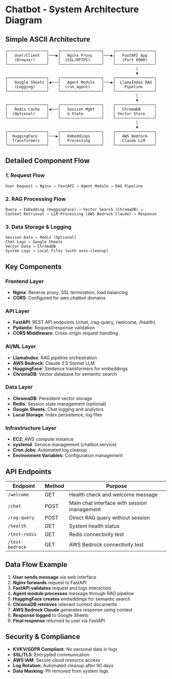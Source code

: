 # Chatbot - System Architecture Diagram

## Simple ASCII Architecture

```
┌─────────────────┐    ┌──────────────────┐    ┌─────────────────┐
│   User/Client   │───▶│   Nginx Proxy    │───▶│   FastAPI App   │
│   (Browser)     │    │  (SSL/HTTPS)     │    │   (Port 8000)   │
└─────────────────┘    └──────────────────┘    └─────────────────┘
                                                         │
                                                         ▼
┌─────────────────┐    ┌──────────────────┐    ┌─────────────────┐
│   Google Sheets │◀───│   Agent Module   │───▶│  LlamaIndex RAG │
│   (Logging)     │    │  (run_agent)     │    │    Pipeline     │
└─────────────────┘    └──────────────────┘    └─────────────────┘
                                                         │
                                                         ▼
┌─────────────────┐    ┌──────────────────┐    ┌─────────────────┐
│   Redis Cache   │◀───│   Session Mgmt   │    │   ChromaDB      │
│  (Optional)     │    │   & State        │    │ Vector Store    │
└─────────────────┘    └──────────────────┘    └─────────────────┘
                                                         │
                                                         ▼
┌─────────────────┐    ┌──────────────────┐    ┌─────────────────┐
│  HuggingFace    │───▶│   Embeddings     │    │   AWS Bedrock   │
│  Transformers   │    │   Processing     │    │   Claude LLM    │
└─────────────────┘    └──────────────────┘    └─────────────────┘
```

## Detailed Component Flow

### 1. Request Flow
```
User Request → Nginx → FastAPI → Agent Module → RAG Pipeline
```

### 2. RAG Processing Flow
```
Query → Embedding (HuggingFace) → Vector Search (ChromaDB) → 
Context Retrieval → LLM Processing (AWS Bedrock Claude) → Response
```

### 3. Data Storage & Logging
```
Session Data → Redis (Optional)
Chat Logs → Google Sheets
Vector Data → ChromaDB
System Logs → Local Files (with auto-cleanup)
```

## Key Components

### Frontend Layer
- **Nginx**: Reverse proxy, SSL termination, load balancing
- **CORS**: Configured for aws.chatbot domains

### API Layer
- **FastAPI**: REST API endpoints (/chat, /rag-query, /welcome, /health)
- **Pydantic**: Request/response validation
- **CORS Middleware**: Cross-origin request handling

### AI/ML Layer
- **LlamaIndex**: RAG pipeline orchestration
- **AWS Bedrock**: Claude 3.5 Sonnet LLM
- **HuggingFace**: Sentence transformers for embeddings
- **ChromaDB**: Vector database for semantic search

### Data Layer
- **ChromaDB**: Persistent vector storage
- **Redis**: Session state management (optional)
- **Google Sheets**: Chat logging and analytics
- **Local Storage**: Index persistence, log files

### Infrastructure Layer
- **EC2**: AWS compute instance
- **systemd**: Service management (chatbot.service)
- **Cron Jobs**: Automated log cleanup
- **Environment Variables**: Configuration management

## API Endpoints

| Endpoint | Method | Purpose |
|----------|--------|---------|
| `/welcome` | GET | Health check and welcome message |
| `/chat` | POST | Main chat interface with session management |
| `/rag-query` | POST | Direct RAG query without session |
| `/health` | GET | System health status |
| `/test-redis` | GET | Redis connectivity test |
| `/test-bedrock` | GET | AWS Bedrock connectivity test |

## Data Flow Example

1. **User sends message** via web interface
2. **Nginx forwards** request to FastAPI
3. **FastAPI validates** request and logs interaction
4. **Agent module processes** message through RAG pipeline
5. **HuggingFace creates** embeddings for semantic search
6. **ChromaDB retrieves** relevant context documents
7. **AWS Bedrock Claude** generates response using context
8. **Response logged** to Google Sheets
9. **Final response** returned to user via FastAPI

## Security & Compliance

- **KVKV/GDPR Compliant**: No personal data in logs
- **SSL/TLS**: Encrypted communication
- **AWS IAM**: Secure cloud resource access
- **Log Rotation**: Automated cleanup after 90 days
- **Data Masking**: PII removed from system logs